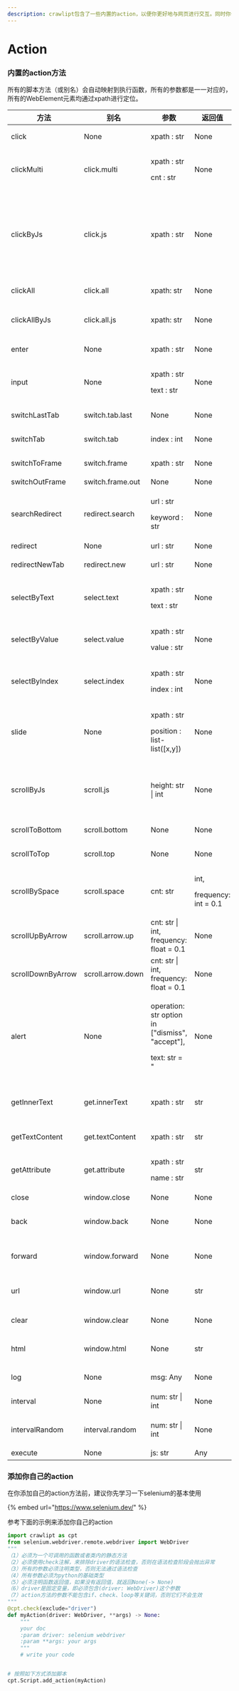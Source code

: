 ```yaml
---
description: crawlipt包含了一些内置的action，以便你更好地与网页进行交互。同时你也可以添加自己的action方法，进行扩展。
---
```


# Action

### 内置的action方法

所有的脚本方法（或别名）会自动映射到执行函数，所有的参数都是一一对应的，所有的WebElement元素均通过xpath进行定位。

| 方法                | 别名                | 参数                                                                         | 返回值                                    | 备注                                           |
| ----------------- | ----------------- | -------------------------------------------------------------------------- | -------------------------------------- | -------------------------------------------- |
| click             | None              | xpath : str                                                                | None                                   | 点击某个可点击的按钮                                   |
| clickMulti        | click.multi       | <p>xpath : str</p><p>cnt : str</p>                                         | None                                   | 对某个可点击的按钮点击多次                                |
| clickByJs         | click.js          | xpath : str                                                                | None                                   | 通过js去点击某个按钮，这种方式可以避开遮罩层影响。但在某些禁用外部js的网站可能会失效 |
| clickAll          | click.all         | xpath: str                                                                 | None                                   | 点击所有可点击的选中元素                                 |
| clickAllByJs      | click.all.js      | xpath: str                                                                 | None                                   | 通过js点击所有可点击的选中元素                             |
| enter             | None              | xpath : str                                                                | None                                   | 在输入框键入回车                                     |
| input             | None              | <p>xpath : str</p><p>text : str</p>                                        | None                                   | 在输入框输入内容                                     |
| switchLastTab     | switch.tab.last   | None                                                                       | None                                   | 切换到最后一个窗口                                    |
| switchTab         | switch.tab        | index : int                                                                | None                                   | 切换到第index个窗口                                 |
| switchToFrame     | switch.frame      | xpath : str                                                                | None                                   | 进入到某个frame中                                  |
| switchOutFrame    | switch.frame.out  | None                                                                       | None                                   | 退出frame                                      |
| searchRedirect    | redirect.search   | <p>url : str</p><p>keyword : str</p>                                       | None                                   | 使用keyword替换链接中的%s进行重定向                       |
| redirect          | None              | url : str                                                                  | None                                   | 重定向                                          |
| redirectNewTab    | redirect.new      | url : str                                                                  | None                                   | 重定向到新窗口                                      |
| selectByText      | select.text       | <p>xpath : str</p><p>text : str</p>                                        | None                                   | 通过文本对下拉选择器选择                                 |
| selectByValue     | select.value      | <p>xpath : str</p><p>value : str</p>                                       | None                                   | 通过值对下拉选择器选择                                  |
| selectByIndex     | select.index      | <p>xpath : str</p><p>index : int</p>                                       | None                                   | 通过index索引对下拉选择器选择                            |
| slide             | None              | <p>xpath : str</p><p>position : list-list([x,y])</p>                       | None                                   | 按住某个对象，滑动到相对于这个对象的(x,y)坐标                    |
| scrollByJs        | scroll.js         | height: str \| int                                                         | None                                   | 通过执行js代码来实现滚动height高度（为负数则向上滚动）              |
| scrollToBottom    | scroll.bottom     | None                                                                       | None                                   | 通过js直接滚动到底部                                  |
| scrollToTop       | scroll.top        | None                                                                       | None                                   | 通过js直接滚动到顶部                                  |
| scrollBySpace     | scroll.space      | cnt: str                                                                   | <p>int,</p><p>frequency: int = 0.1</p> | 通过空格实现向下滚动                                   |
| scrollUpByArrow   | scroll.arrow.up   | cnt: str \| int, frequency: float = 0.1                                    | None                                   | 通过上箭头按键实现向上滚动                                |
| scrollDownByArrow | scroll.arrow.down | cnt: str \| int, frequency: float = 0.1                                    | None                                   | 通过下箭头按键实现向下滚动                                |
| alert             | None              | <p>operation: str option in ["dismiss", "accept"],</p><p>text: str = "</p> | None                                   | 操作浏览器弹出的alert，并返回alert的内容                    |
| getInnerText      | get.innerText     | xpath : str                                                                | str                                    | 获取元素的内部文本，如果元素不可见将获取不到                       |
| getTextContent    | get.textContent   | xpath : str                                                                | str                                    | 获取元素的内部文本                                    |
| getAttribute      | get.attribute     | <p>xpath : str</p><p>name : str</p>                                        | str                                    | 获取元素的某个属性                                    |
| close             | window.close      | None                                                                       | None                                   | 关闭当前窗口                                       |
| back              | window.back       | None                                                                       | None                                   | 在浏览器历史记录中后退一步                                |
| forward           | window.forward    | None                                                                       | None                                   | 在浏览器历史记录中前进一步                                |
| url               | window.url        | None                                                                       | str                                    | 获取当前窗口的url，并返回                               |
| clear             | window.clear      | None                                                                       | None                                   | 清空所有操作状态                                     |
| html              | window.html       | None                                                                       | str                                    | 返回当前driver的page\_source                      |
| log               | None              | msg: Any                                                                   | None                                   | 在终端打印msg信息                                   |
| interval          | None              | num: str \| int                                                            | None                                   | 显式等待num秒时间                                   |
| intervalRandom    | interval.random   | num: str \| int                                                            | None                                   | 显式等待\[num/2, num]秒时间                         |
| execute           | None              | js: str                                                                    | Any                                    | 执行js code                                    |

### 添加你自己的action

在你添加自己的action方法前，建议你先学习一下selenium的基本使用

{% embed url="https://www.selenium.dev/" %}

参考下面的示例来添加你自己的action

```python
import crawlipt as cpt
from selenium.webdriver.remote.webdriver import WebDriver
"""
（1）必须为一个可调用的函数或者类内的静态方法
（2）必须使用check注解，来排除driver的语法检查，否则在语法检查阶段会抛出异常
（3）所有的参数必须注明类型，否则无法通过语法检查
（4）所有参数必须为python的基础类型
（5）必须注明函数返回值，如果没有返回值，就返回None(-> None)
（6）driver是固定变量，即必须包含(driver: WebDriver)这个参数
（7）action方法的参数不能包含if、check、loop等关键词，否则它们不会生效
"""
@cpt.check(exclude="driver")  
def myAction(driver: WebDriver, **args) -> None:
    """
    your doc
    :param driver: selenium webdriver
    :param **args: your args
    """
    # write your code


# 按照如下方式添加脚本
cpt.Script.add_action(myAction)
```
